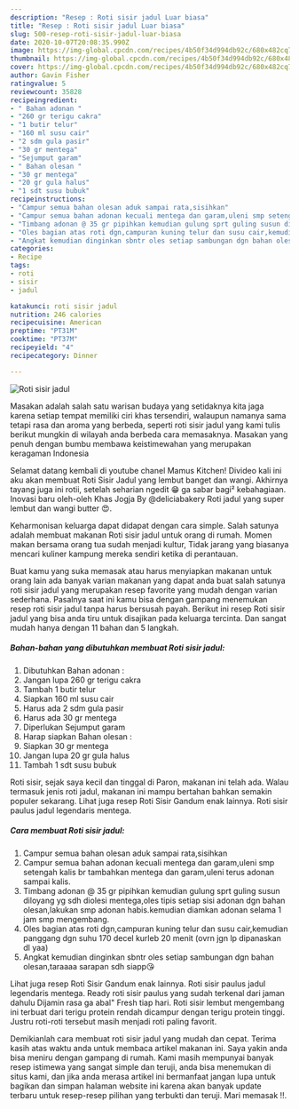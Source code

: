 ```yaml
---
description: "Resep : Roti sisir jadul Luar biasa"
title: "Resep : Roti sisir jadul Luar biasa"
slug: 500-resep-roti-sisir-jadul-luar-biasa
date: 2020-10-07T20:08:35.990Z
image: https://img-global.cpcdn.com/recipes/4b50f34d994db92c/680x482cq70/roti-sisir-jadul-foto-resep-utama.jpg
thumbnail: https://img-global.cpcdn.com/recipes/4b50f34d994db92c/680x482cq70/roti-sisir-jadul-foto-resep-utama.jpg
cover: https://img-global.cpcdn.com/recipes/4b50f34d994db92c/680x482cq70/roti-sisir-jadul-foto-resep-utama.jpg
author: Gavin Fisher
ratingvalue: 5
reviewcount: 35828
recipeingredient:
- " Bahan adonan "
- "260 gr terigu cakra"
- "1 butir telur"
- "160 ml susu cair"
- "2 sdm gula pasir"
- "30 gr mentega"
- "Sejumput garam"
- " Bahan olesan "
- "30 gr mentega"
- "20 gr gula halus"
- "1 sdt susu bubuk"
recipeinstructions:
- "Campur semua bahan olesan aduk sampai rata,sisihkan"
- "Campur semua bahan adonan kecuali mentega dan garam,uleni smp setengah kalis br tambahkan mentega dan garam,uleni terus adonan sampai kalis."
- "Timbang adonan @ 35 gr pipihkan kemudian gulung sprt guling susun diloyang yg sdh diolesi mentega,oles tipis setiap sisi adonan dgn bahan olesan,lakukan smp adonan habis.kemudian diamkan adonan selama 1 jam smp mengembang."
- "Oles bagian atas roti dgn,campuran kuning telur dan susu cair,kemudian panggang dgn suhu 170 decel kurleb 20 menit (ovrn jgn lp dipanaskan dl yaa)"
- "Angkat kemudian dinginkan sbntr oles setiap sambungan dgn bahan olesan,taraaaa sarapan sdh siapp😘"
categories:
- Recipe
tags:
- roti
- sisir
- jadul

katakunci: roti sisir jadul 
nutrition: 246 calories
recipecuisine: American
preptime: "PT31M"
cooktime: "PT37M"
recipeyield: "4"
recipecategory: Dinner

---
```



![Roti sisir jadul](https://img-global.cpcdn.com/recipes/4b50f34d994db92c/680x482cq70/roti-sisir-jadul-foto-resep-utama.jpg)

Masakan adalah salah satu warisan budaya yang setidaknya kita jaga karena setiap tempat memiliki ciri khas tersendiri, walaupun namanya sama tetapi rasa dan aroma yang berbeda, seperti roti sisir jadul yang kami tulis berikut mungkin di wilayah anda berbeda cara memasaknya. Masakan yang penuh dengan bumbu membawa keistimewahan yang merupakan keragaman Indonesia

Selamat datang kembali di youtube chanel Mamus Kitchen! Divideo kali ini aku akan membuat Roti Sisir Jadul yang lembut banget dan wangi. Akhirnya tayang juga ini rotii, setelah seharian ngedit 😁 ga sabar bagi² kebahagiaan. Inovasi baru oleh-oleh Khas Jogja By @deliciabakery Roti jadul yang super lembut dan wangi butter 😍.

Keharmonisan keluarga dapat didapat dengan cara simple. Salah satunya adalah membuat makanan Roti sisir jadul untuk orang di rumah. Momen makan bersama orang tua sudah menjadi kultur, Tidak jarang yang biasanya mencari kuliner kampung mereka sendiri ketika di perantauan.

Buat kamu yang suka memasak atau harus menyiapkan makanan untuk orang lain ada banyak varian makanan yang dapat anda buat salah satunya roti sisir jadul yang merupakan resep favorite yang mudah dengan varian sederhana. Pasalnya saat ini kamu bisa dengan gampang menemukan resep roti sisir jadul tanpa harus bersusah payah.
Berikut ini resep Roti sisir jadul yang bisa anda tiru untuk disajikan pada keluarga tercinta. Dan sangat mudah hanya dengan 11 bahan dan 5 langkah.


<!--inarticleads1-->

##### Bahan-bahan yang dibutuhkan membuat Roti sisir jadul:

1. Dibutuhkan  Bahan adonan :
1. Jangan lupa 260 gr terigu cakra
1. Tambah 1 butir telur
1. Siapkan 160 ml susu cair
1. Harus ada 2 sdm gula pasir
1. Harus ada 30 gr mentega
1. Diperlukan Sejumput garam
1. Harap siapkan  Bahan olesan :
1. Siapkan 30 gr mentega
1. Jangan lupa 20 gr gula halus
1. Tambah 1 sdt susu bubuk


Roti sisir, sejak saya kecil dan tinggal di Paron, makanan ini telah ada. Walau termasuk jenis roti jadul, makanan ini mampu bertahan bahkan semakin populer sekarang. Lihat juga resep Roti Sisir Gandum enak lainnya. Roti sisir paulus jadul legendaris mentega. 

<!--inarticleads2-->

##### Cara membuat  Roti sisir jadul:

1. Campur semua bahan olesan aduk sampai rata,sisihkan
1. Campur semua bahan adonan kecuali mentega dan garam,uleni smp setengah kalis br tambahkan mentega dan garam,uleni terus adonan sampai kalis.
1. Timbang adonan @ 35 gr pipihkan kemudian gulung sprt guling susun diloyang yg sdh diolesi mentega,oles tipis setiap sisi adonan dgn bahan olesan,lakukan smp adonan habis.kemudian diamkan adonan selama 1 jam smp mengembang.
1. Oles bagian atas roti dgn,campuran kuning telur dan susu cair,kemudian panggang dgn suhu 170 decel kurleb 20 menit (ovrn jgn lp dipanaskan dl yaa)
1. Angkat kemudian dinginkan sbntr oles setiap sambungan dgn bahan olesan,taraaaa sarapan sdh siapp😘


Lihat juga resep Roti Sisir Gandum enak lainnya. Roti sisir paulus jadul legendaris mentega. Ready roti sisir paulus yang sudah terkenal dari jaman dahulu Dijamin rasa ga abal&#34; Fresh tiap hari. Roti sisir lembut mengembang ini terbuat dari terigu protein rendah dicampur dengan terigu protein tinggi. Justru roti-roti tersebut masih menjadi roti paling favorit. 

Demikianlah cara membuat roti sisir jadul yang mudah dan cepat. Terima kasih atas waktu anda untuk membaca artikel makanan ini. Saya yakin anda bisa meniru dengan gampang di rumah. Kami masih mempunyai banyak resep istimewa yang sangat simple dan teruji, anda bisa menemukan di situs kami, dan jika anda merasa artikel ini bermanfaat jangan lupa untuk bagikan dan simpan halaman website ini karena akan banyak update terbaru untuk resep-resep pilihan yang terbukti dan teruji. Mari memasak !!. 
